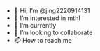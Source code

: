 - 👋 Hi, I’m @jing2220914131
- 👀 I’m interested in mthl
- 🌱 I’m currently
- 💞️ I’m looking to collaborate
- 📫 How to reach me

<!---
jing2220914131/jing2220914131 is a ✨ special ✨ repository because its `README.md` (this file) appears on your GitHub profile.
You can click the Preview link to take a look at your changes.
--->

